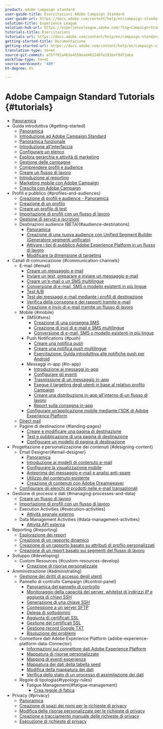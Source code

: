 ```yaml
---
product: adobe campaign standard
user-guide-title: Esercitazioni Adobe Campaign Standard
user-guide-url: https://docs.adobe.com/content/help/en/campaign-standard-learn/tutorials/overview.html
solution-title: Experience League
solution-hub-url: https://experienceleague.adobe.com/?tag=Campaign+Standard#recommended/solutions/campaign
tutorials-title: Esercitazioni
tutorials-url: https://docs.adobe.com/content/help/en/campaign-standard-learn/tutorials/overview.html
getting-started-title: Documentazione
getting-started-url: https://docs.adobe.com/content/help/en/campaign-standard/using/campaign-standard-home.html
translation-type: tm+mt
source-git-commit: a75ff01a4b3e4550ead4612407e101bef8df3aba
workflow-type: tm+mt
source-wordcount: '489'
ht-degree: 6%

---
```



# Adobe Campaign Standard Tutorials {#tutorials}

+ [Panoramica](/help/overview.md)
+ Guida introduttiva {#getting-started}
   + [Panoramica](/help/getting-started/getting-started-overview.md)
   + [Introduzione ad Adobe Campaign Standard](/help/getting-started/adobe-campaign-standard-introduction.md)
   + [Panoramica funzionale](/help/getting-started/functional-overview.md)
   + [Introduzione all’interfaccia](/help/getting-started/getting-started-with-the-ui.md)
   + [Configurare un elenco](/help/getting-started/configure-a-list.md)
   + [Esplora gerarchia e attività di marketing](/help/getting-started/explore-hierarchy-and-marketing-activities.md)
   + [Gestione delle campagne](/help/getting-started/managing-campaigns.md)
   + [Comprendere profili e audience](/help/getting-started/understanding-profiles-and-audiences.md)
   + [Creare un flusso di lavoro](/help/managing-processes-and-data/create-workflow.md)
   + [Introduzione al reporting](/help/getting-started/reporting-with-adobe-campaign-introduction.md)
   + [Marketing mobile con Adobe Campaign](/help/getting-started/mobile-marketing-with-adobe-campaign.md)
   + [Crescita con Adobe Campaign](/help/getting-started/growing-with-adobe-campaign.md)
+ Profili e pubblico {#profiles-and-audiences}
   + [Creazione di profili e audience - Panoramica](/help/profiles-and-audiences/creating-profiles-and-audiences.md)
   + [Creazione di un profilo](/help/profiles-and-audiences/creating-a-profile.md)
   + [Creare un profilo di test](/help/profiles-and-audiences/test-profiles.md)
   + [Importazione di profili con un flusso di lavoro](/help/managing-processes-and-data/importing-profiles.md)
   + [Gestione di servizi e iscrizioni](/help/managing-processes-and-data/services-and-subscriptions.md)
   + Destinazioni audience (BETA){#audience-destinations}
      + [Panoramica](/help/profiles-and-audiences/audience-destinations/audience-destinations-overview.md)
      + [Creazione di una nuova audience con Unified Segment Builder (Generatore segmenti unificato)](/help/profiles-and-audiences/audience-destinations/creating-audiences-using-segment-builder.md)
      + [Attivare i tipi di pubblico Adobe Experience Platform in un flusso di lavoro](/help/profiles-and-audiences/audience-destinations/activating-aep-audiences.md)
      + [Modificare la dimensione di targeting](/help/profiles-and-audiences/audience-destinations/changing-targeting-dimension.md)
+ Canali di comunicazione {#communication-channels}
   + E-mail {#email}
      + [Creare un messaggio e-mail](/help/communication-channels/email/create-email-from-homepage.md)
      + [Inviare un test, preparare e inviare un messaggio e-mail](/help/communication-channels/email/sending-test-preparing-sending-email.md)
      + [Creare un&#39;e-mail o un SMS multilingue](/help/communication-channels/create-multilingual-deliveries.md)
      + [Conversione di e-mail, SMS o modello esistenti in più lingue](/help/communication-channels/covert-into-multilingual-deliveries.md)
      + [Test A/B](/help/communication-channels/email/a-b-testing.md)
      + [Test dei messaggi e-mail mediante i profili di destinazione](/help/communication-channels/email/profile-substitution.md)
      + [Verifica della consegna e dei rapporti tramite e-mail](/help/communication-channels/email/reviewing-personalized-email-delivery-and-reports.md)
      + [Creazione e invio di e-mail tramite un flusso di lavoro](/help/communication-channels/email/create-and-send-emails-via-workflow.md)
   + Mobile {#mobile}
      + SMS{#sms}
         + [Creazione di una consegna SMS](/help/communication-channels/mobile/sms/sms-delivery.md)
         + [Creazione di invii di e-mail e SMS multilingue](/help/communication-channels/create-multilingual-deliveries.md)
         + [Conversione di e-mail, SMS o modello esistenti in più lingue](/help/communication-channels/covert-into-multilingual-deliveries.md)
      + Push Notifications {#push}
         + [Creare una notifica push](/help/communication-channels/mobile/push-notifications/creating-a-push-notification.md)
         + [Creare una notifica push multilingue](/help/communication-channels/mobile/push-notifications/creating-multilingual-push-notifications.md)
         + [Esercitazione: Guida introduttiva alle notifiche push per Android](https://docs.adobe.com/content/help/en/campaign-standard-learn/getting-started-with-push-notifications-android/introduction.html)
      + Messaggi in-app {#in-app}
         + [Introduzione ai messaggi in-app](/help/communication-channels/mobile/in-app/in-app-message-overview.md)
         + [Configurare gli eventi](/help/communication-channels/mobile/in-app/configure-events.md)
         + [Trasmissione di un messaggio in-app](/help/communication-channels/mobile/in-app/broadcast-in-app-message.md)
         + [Esegue il targeting degli utenti in base al relativo profilo Campaign](/help/communication-channels/mobile/in-app/target-users-based-on-campaign-profile.md)
         + [Creare una distribuzione in-app all&#39;interno di un flusso di lavoro](/help/communication-channels/mobile/in-app/in-app-activity.md)
         + [Report sulla consegna in-app](/help/communication-channels/mobile/in-app/in-app-reporting.md)
      + [Configurare un’applicazione mobile mediante l’SDK di Adobe Experience Platform](/help/communication-channels/mobile/configure-mobile-apps-using-aep-sdk.md)
   + [Direct mail](/help/communication-channels/direct-mail/directmail.md)
   + Pagine di destinazione {#landing-pages}
      + [Creare e modificare una pagina di destinazione](/help/communication-channels/landing-pages/landing-page-create-and-edit.md)
      + [Test e pubblicazione di una pagina di destinazione](/help/communication-channels/landing-pages/landing-page-test-and-publish.md)
      + [Configurare un modello di pagina di destinazione](/help/communication-channels/landing-pages/landing-page-configure-templates.md)
+ Progettazione e personalizzazione dei contenuti {#designing-content}
   + Email Designer{#email-designer}
      + [Panoramica](/help/designing-content/email-designer/email-designer-overview.md)
      + [Introduzione ai modelli di contenuto e-mail](/help/designing-content/email-designer/email-content-templates.md)
      + [Configurare la visualizzazione mobile](/help/designing-content/email-designer/configure-the-mobile-view.md)
      + [Anteprima del messaggio e-mail e analisi anti-spam](/help/designing-content/email-designer/preview-your-email.md)
      + [Utilizzo del contenuto esistente](/help/designing-content/email-designer/working-with-existing-content.md)
      + [Creazione di contenuti con Adobe Dreamweaver](/help/designing-content/email-designer/dreamweaver-integration.md)
   + [Configurare gli elenchi di prodotti nelle e-mail transazionali](/help/designing-content/product-listings-in-transactional-email.md)
+ Gestione di processi e dati {#managing-processes-and-data}
   + [Creare un flusso di lavoro](/help/managing-processes-and-data/create-workflow.md)
   + [Importazione di profili con un flusso di lavoro](/help/managing-processes-and-data/importing-profiles.md)
   + Execution Activities {#execution-activities}
      + [Attività segnale esterno](/help/managing-processes-and-data/execution-activities/external-signal-activity.md)
   + Data Management Activities {#data-management-activities}
      + [Attività API esterna](/help/managing-processes-and-data/data-management-activities/external-api-activity.md)
+ Reporting {#reporting}
   + [Esplorazione dei report](/help/getting-started/exploring-reports.md)
   + [Creazione di un rapporto dinamico](/help/reporting/creating-a-dynamic-report.md)
   + [Creazione di un rapporto basato su attributi di profilo personalizzati](/help/reporting/custom-profile-attributes-dynamic-reports.md)
   + [Creazione di un report basato sui segmenti del flusso di lavoro](/help/reporting/report-on-workflow-segments.md)
+ Sviluppo {#developing}
   + Custom Resources {#custom-resources-develop}
      + [Creazione di risorse personalizzate](/help/managing-processes-and-data/custom-resources/creating-custom-resources.md)
+ Amministrazione {#administrating}
   + [Gestione dei diritti di accesso degli utenti](/help/administrating/managing-user-access-rights.md)
   + Pannello di controllo Campaign {#control-panel}
      + [Panoramica del pannello di controllo](/help/administrating/control-panel/control-panel-overview.md)
      + [Monitoraggio della capacità del server, whitelist di indirizzi IP e aggiunta di chiavi SSH](/help/administrating/control-panel/monitoring-server-capacity-whitelisting-adding-ssh-key.md)
      + [Generazione di una chiave SSH](/help/administrating/control-panel/generate-ssh-key.md)
      + [Connessione a un server SFTP](/help/administrating/control-panel/connect-to-sftp-server.md)
      + [Delega di sottodomini](/help/administrating/control-panel/subdomain-delegation.md)
      + [Aggiunta di certificati SSL](/help/administrating/control-panel/adding-ssl-certificates.md)
      + [Gestione dei certificati SSL](/help/administrating/control-panel/managing-ssl-certificates.md)
      + [Gestione record Google TXT](/help/administrating/control-panel/google-txt-record-management.md)
      + [Risoluzione dei problemi](/help/administrating/control-panel/trouble-shooting.md)
   + Connettore dati Adobe Experience Platform {adobe-experience-platform-data-Connector}
      + [Informazioni sul connettore dati Adobe Experience Platform](/help/administrating/adobe-experience-platform-data-connector/understanding-the-adobe-experience-platform-data-connector.md)
      + [Mappatura di risorse personalizzate](/help/administrating/adobe-experience-platform-data-connector/mapping-custom-resources.md)
      + [Mapping di eventi esperienza](/help/administrating/adobe-experience-platform-data-connector/mapping-experience-events.md)
      + [Mappatura dei dati della tabella seed](/help/administrating/adobe-experience-platform-data-connector/mapping-seed-table-data.md)
      + [Modifica della mappatura dei dati](/help/administrating/adobe-experience-platform-data-connector/modifying-data-mapping.md)
      + [Verifica dello stato di un processo di assimilazione dei dati](/help/administrating/adobe-experience-platform-data-connector/checking-status-of-data-ingestion-jobs.md)
   + Regole di tipologia{#typology-rules}
      + Fatigue Management{#fatigue-management}
         + [Crea regole di fatica](/help/administrating/typology-rules/fatigue-management/create-fatigue-rules.md)
+ Privacy {#privacy}
   + [Panoramica](/help/privacy/privacy-overview.md)
   + [Creazione di spazi dei nomi per le richieste di privacy](/help/privacy/namespaces-for-privacy-requests.md)
   + [Modifica delle risorse personalizzate per le richieste di privacy](/help/privacy/custom-resources-for-privacy-requests.md)
   + [Creazione e tracciamento manuale delle richieste di privacy](/help/privacy/create-and-track-privacy-requests.md)
   + [Esecuzione di richieste di privacy](/help/privacy/execute-privacy-requests.md)
